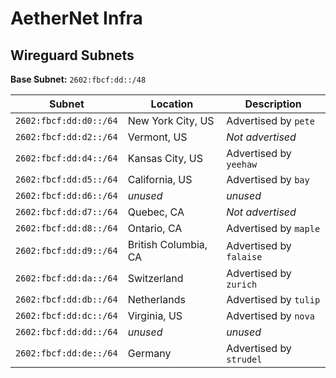 # AetherNet Infra

## Wireguard Subnets

**Base Subnet:** `2602:fbcf:dd::/48`

| Subnet                 | Location             | Description             |
| ---------------------- | -------------------- | ----------------------- |
| `2602:fbcf:dd:d0::/64` | New York City, US    | Advertised by `pete`    |
| `2602:fbcf:dd:d2::/64` | Vermont, US          | _Not advertised_        |
| `2602:fbcf:dd:d4::/64` | Kansas City, US      | Advertised by `yeehaw`  |
| `2602:fbcf:dd:d5::/64` | California, US       | Advertised by `bay`     |
| `2602:fbcf:dd:d6::/64` | _unused_             | _unused_                |
| `2602:fbcf:dd:d7::/64` | Quebec, CA           | _Not advertised_        |
| `2602:fbcf:dd:d8::/64` | Ontario, CA          | Advertised by `maple`   |
| `2602:fbcf:dd:d9::/64` | British Columbia, CA | Advertised by `falaise` |
| `2602:fbcf:dd:da::/64` | Switzerland          | Advertised by `zurich`  |
| `2602:fbcf:dd:db::/64` | Netherlands          | Advertised by `tulip`   |
| `2602:fbcf:dd:dc::/64` | Virginia, US         | Advertised by `nova`    |
| `2602:fbcf:dd:dd::/64` | _unused_             | _unused_                |
| `2602:fbcf:dd:de::/64` | Germany              | Advertised by `strudel` |

